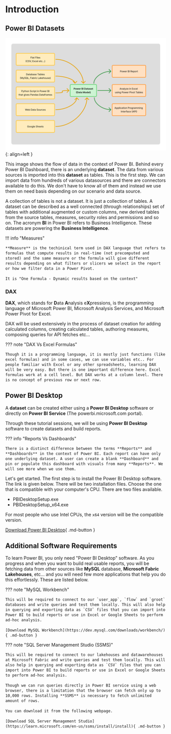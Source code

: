 # Introduction

## Power BI Datasets


![Ribbon](images/powerbi_dataflow.png){: align=left }

This image shows the flow of data in the context of Power BI. Behind every Power BI Dashboard, there is an underlying **dataset**. The data from various sources is imported into this **dataset** as tables. This is the first step. We can import data from hundreds of various datasources and there are connectors available to do this. We don't have to know all of them and instead we use them on need basis depending on our scenario and data source.

A collection of tables is not a dataset. It is just a collection of tables. A dataset can be described as a well connected (through relationships) set of tables with additional augmented or custom columns, new derived tables from the source tables, measures, security roles and permissions and so on. The acronym **BI** in Power BI refers to Business Intelligence. These datasets are powering the **Business Intelligence**. 

!!! info "Measures"

    **Measure** is the techinical term used in DAX language that refers to formulas that compute results in real-time (not precomputed and stored) and the same measure or the formula will give different results depending on what filters or slicers we select in the report or how we filter data in a Power Pivot.

    It is "One Formula - Dynamic results based on the context"

### DAX

**DAX**, which stands for **D**ata **A**nalysis e**X**pressions, is the programming language of Microsoft Power BI, Microsoft Analysis Services, and Microsoft Power Pivot for Excel.

DAX will be used extensively in the process of dataset creation for adding calculated columns, creating calculated tables, authoring measures, composing queries for API fetches etc...

??? note "DAX Vs Excel Formulas"

    Though it is a programming language, it is mostly just functions (like excel formulas) and in some cases, we can use variables etc.. For people familiar with Excel or any other spreadsheets, learning DAX will be very easy. But there is one important difference here. Excel formulas work at a cell level. But DAX works at a column level. There is no concept of previous row or next row. 



## Power BI Desktop

A **dataset** can be created either using a **Power BI Desktop** software or directly on **Power BI Service** (The powerbi.microsoft.com portal). 

Through these tutorial sessions, we will be using **Power BI Desktop** software to create datasets and build reports.


??? info "Reports Vs Dashboards"

    There is a distinct difference between the terms **Reports** and **Dashboards** in the context of Power BI. Each report can have only one underlying dataset. A user can create a blank **Dashboard** and pin or populate this dashboard with visuals from many **Reports**. We will see more when we use them.

Let's get started. The first step is to install the Power BI Desktop software. The link is given below. There will be two installation files. Choose the one that is compatible with your computer's CPU. There are two files available.

- PBIDesktopSetup.exe
- PBIDesktopSetup_x64.exe

For most people who use Intel CPUs, the `x64` version will be the compatible version. 

[Download Power BI Desktop](https://www.microsoft.com/en-us/download/details.aspx?id=58494){ .md-button }

## Additional Software Requirements

To learn Power BI, you only need "Power BI Desktop" software. As you progress and when you want to build real usable reports, you will be fetching data from other sources like **MySQL** database, **Microsoft Fabric Lakehouses**, etc... and you will need few more applications that help you do this effortlessly. These are listed below.

??? note "MySQL Workbench"

    This will be required to connect to our `user_app`, `flow` and `groot` databases and write queries and test them locally. This will also help in querying and exporting data as `CSV` files that you can import into Power BI to build reports or use in Excel or Google Sheets to perform ad-hoc analysis.

    [Download MySQL Workbench](https://dev.mysql.com/downloads/workbench/){ .md-button }

??? note "SQL Server Management Studio (SSMS)"

    This will be required to connect to our lakehouses and datawarehouses at Microsoft Fabric and write queries and test them locally. This will also help in querying and exporting data as `CSV` files that you can import into Power BI to build reports or use in Excel or Google Sheets to perform ad-hoc analysis.

    Though we can run queries directly in Power BI service using a web browser, there is a limitation that the browser can fetch only up to 10,000 rows. Installing **SSMS** is necessary to fetch unlimited amount of rows.

    You can download it from the following webpage. 

    [Download SQL Server Management Studio](https://learn.microsoft.com/en-us/ssms/install/install){ .md-button }

